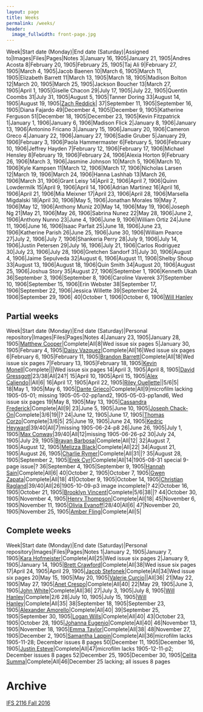 ```yaml
---
layout: page
title: Weeks
permalink: /weeks/
header:
  image_fullwidth: front-page.jpg
---
```

Week|Start date (Monday)|End date (Saturday)|Assigned to|Images|Files|Pages|Notes
3|January 16, 1905|January 21, 1905|Andres Acosta
8|February 20, 1905|February 25, 1905|Taj Ali
9|February 27, 1905|March 4, 1905|Jacob Baenen
10|March 6, 1905|March 11, 1905|Elizabeth Barrett
11|March 13, 1905|March 18, 1905|Madison Bolton
12|March 20, 1905|March 25, 1905|Jackson Boucher
13|March 27, 1905|April 1, 1905|Giselle Chacon
29|July 17, 1905|July 22, 1905|Quentin Coombs
31|July 31, 1905|August 5, 1905|Tanner Doring
33|August 14, 1905|August 19, 1905|[Zach Reddick](https://github.com/znr13)|
37|September 11, 1905|September 16, 1905|Diana Fajardo
49|December 4, 1905|December 9, 1905|Katherine Ferguson
51|December 18, 1905|December 23, 1905|Kevin Fitzpatrick
1|January 1, 1906|January 6, 1906|Madison Flick
2|January 8, 1906|January 13, 1906|Antonino Fricano
3|January 15, 1906|January 20, 1906|Cameron Greco
4|January 22, 1906|January 27, 1906|Sadie Gruber
5|January 29, 1906|February 3, 1906|Paola Hammermaster
6|February 5, 1906|February 10, 1906|Jeffrey Hayden
7|February 12, 1906|February 17, 1906|Michael Hensley
8|February 19, 1906|February 24, 1906|Alexia Horton
9|February 26, 1906|March 3, 1906|Jasmine Johnson
10|March 5, 1906|March 10, 1906|Kyle Kampsen
11|March 12, 1906|March 17, 1906|Nicholas Larsen
12|March 19, 1906|March 24, 1906|Hanna Lashhab
13|March 26, 1906|March 31, 1906|Grant Leisy
14|April 2, 1906|April 7, 1906|Quinn Lowdermilk
15|April 9, 1906|April 14, 1906|Adrian Martinez
16|April 16, 1906|April 21, 1906|Mia Meixner
17|April 23, 1906|April 28, 1906|Marsella Migdalski
18|April 30, 1906|May 5, 1906|Jonathan Morales
19|May 7, 1906|May 12, 1906|Anthony Muniz
20|May 14, 1906|May 19, 1906|Joseph Ng
21|May 21, 1906|May 26, 1906|Sabrina Nunez
22|May 28, 1906|June 2, 1906|Anthony Nunno
23|June 4, 1906|June 9, 1906|William Ortiz
24|June 11, 1906|June 16, 1906|Isaac Parfait
25|June 18, 1906|June 23, 1906|Katherine Parish
26|June 25, 1906|June 30, 1906|William Pearce
27|July 2, 1906|July 7, 1906|Shankeria Perry
28|July 9, 1906|July 14, 1906|Justin Petersen
29|July 16, 1906|July 21, 1906|Carlos Rodriguez
30|July 23, 1906|July 28, 1906|Gretchen Sandorf
31|July 30, 1906|August 4, 1906|Jaime Sepulveda
32|August 6, 1906|August 11, 1906|Shelby Shoup
33|August 13, 1906|August 18, 1906|Quin Smith
34|August 20, 1906|August 25, 1906|Joshua Story
35|August 27, 1906|September 1, 1906|Kenneth Ukah
36|September 3, 1906|September 8, 1906|Caroline Vaverek
37|September 10, 1906|September 15, 1906|Erin Webster
38|September 17, 1906|September 22, 1906|Jessica Willette
39|September 24, 1906|September 29, 1906|
40|October 1, 1906|October 6, 1906|[Will Hanley](https://github.com/whanley)

## Partial weeks

Week|Start date (Monday)|End date (Saturday)|Personal repository|Images|Files|Pages|Notes
4|January 23, 1905|January 28, 1905|[Matthew Cooper](https://github.com/Mic15b/dig-eg-gaz)|Complete|All|8|Wed issue six pages
5|January 30, 1905|February 4, 1905|[Daisy Vazquez](https://github.com/dvazquez703/dig-eg-gaz)|Complete|All|16|Wed issue six pages
6|February 6, 1905|February 11, 1905|[Brandon Barrett](https://github.com/bcb14g/dig-eg-gaz)|Complete|All|18|Wed issue six pages
7|February 13, 1905|February 18, 1905|[Kevin Monell](https://github.com/knm15e/dig-eg-gaz)|Complete|||Wed issue six pages
14|April 3, 1905|April 8, 1905|[David Gressgott](https://github.com/djdaviedave/dig-eg-gaz)|23/38|All|24?|
15|April 10, 1905|April 15, 1905|[Alex Caliendo](https://github.com/RGOODY3210/dig-eg-gaz)||All|6|
16|April 17, 1905|April 22, 1905|[Riley Ouellette](https://github.com/rouellette07/dig-eg-gaz)||5/6|5|
18|May 1, 1905|May 6, 1905|[Dante Grieco](https://github.com/dgg15/dig-eg-gaz)|Complete|All|9|microfilm lacking 1905-05-01; missing 1905-05-02-pp1and2, 1905-05-03-pp1and6, Wed issue six pages
19|May 8, 1905|May 13, 1905|[Cassandra Frederick](https://github.com/caf15b)|Complete|All|9|
23|June 5, 1905|June 10, 1905|[Joseph Chack-On](https://github.com/jochack/dig-eg-gaz)|Complete|3/6|19||?
24|June 12, 1905|June 17, 1905|[Thomas Corzo](https://github.com/ThomasC24)|Complete|3/6|5|
25|June 19, 1905|June 24, 1905|[Kedric Heyward](https://github.com/Kheyward/dig-eg-gaz)|39/40|All|7|missing 1905-06-24-p8
26|June 26, 1905|July 1, 1905|[Max Conway](https://github.com/maxconwayfsu/dig-eg-gaz)|39/40|All|12|missing 1905-06-26-p2
30|July 24, 1905|July 29, 1905|[Brayan Barbosa](https://github.com/brayanbar/dig-eg-gaz)|Complete|All|12|
32|August 7, 1905|August 12, 1905|[Melizza Black](https://github.com/MelizzaBlack/dig-eg-gaz)|Complete|All|22|
34|August 21, 1905|August 26, 1905|[Charlie Rymer](https://github.com/crymer)|Complete|All|31||?
35|August 28, 1905|September 2, 1905|[Erek Cyr](https://github.com/ErekCyr/dig-eg-gaz)|Complete|All|14|1905-08-31 special 9-page issue|?
36|September 4, 1905|September 9, 1905|[Hannah Sain](https://github.com/hds15b/dig-eg-gaz)|Complete|All|6|
40|October 2, 1905|October 7, 1905|[Gwen Zapata](https://github.com/Lionex/dig-eg-gaz)|Complete|All|18|
41|October 9, 1905|October 14, 1905|[Christian Ragland](https://github.com/christianragland/dig-eg-gaz)|39/40|All|26|1905-10-09-p3 image incomplete|?
42|October 16, 1905|October 21, 1905|[Brooklyn Vincent](https://github.com/bjv15/dig-eg-gaz)|Complete|5/6|38||?
44|October 30, 1905|November 4, 1905|[Henry Thompson](https://github.com/Hat15/Dig-eg-gaz)|Complete|All|18|
45|November 6, 1905|November 11, 1905|[Olivia Evanoff](https://github.com/oliviaevanoff)|28/40|All|6|
47|November 20, 1905|November 25, 1905|[Amber Fling](https://github.com/alf15c/dig-eg-gaz)|Complete|All|5|

## Complete weeks

Week|Start date (Monday)|End date (Saturday)|Personal repository|Images|Files|Pages|Notes
1|January 2, 1905|January 7, 1905|[Kara Hofmeister](https://github.com/karahofmeister)|Complete|All|25|Wed issue six pages
2|January 9, 1905|January 14, 1905|[Brett Crawford](https://github.com/wbc13)|Complete|All|38|Wed issue six pages
17|April 24, 1905|April 29, 1905|[Jacob Stefonek](https://github.com/JacobStefonek)|Complete|All|34|Wed issue six pages
20|May 15, 1905|May 20, 1905|[Valerie Curcio](https://github.com/valeriecurcio)||All|36|
21|May 22, 1905|May 27, 1905|[Anet Crespo](https://github.com/ac15at)|Complete|All|40|
22|May 29, 1905|June 3, 1905|[John White](https://github.com/jcw3)|Complete|All|36|
27|July 3, 1905|July 8, 1905|[Will Hanley](https://github.com/whanley)|Complete|2/6
28|July 10, 1905|July 15, 1905|[Will Hanley](https://github.com/whanley)|Complete|All|35|
38|September 18, 1905|September 23, 1905|[Alexander Amorello](https://github.com/AlexanderOlleroma)|Complete|All|40|
39|September 25, 1905|September 30, 1905|[Logan Wills](https://github.com/lcw16b)|Complete|All|40|
43|October 23, 1905|October 28, 1905|[Johanna Eugenio](https://github.com/jhannaeugenio)|Complete|All|40|
46|November 13, 1905|November 18, 1905|[Emma Taylor](https://github.com/ekt16)|Complete|All|38|
48|November 27, 1905|December 2, 1905|[Samantha Lappin](https://github.com/Fibinocci1123)|Complete|All|36|microfilm lacks 1905-11-28; December issues 8 pages
50|December 11, 1905|December 16, 1905|[Justin Esteve](https://github.com/jesteve3)|Complete|All|47|microfilm lacks 1905-12-11-p2; December issues 8 pages
52|December 25, 1905|December 30, 1905|[Celita Summa](https://github.com/CelitaS)|Complete|All|46|December 25 lacking; all issues 8 pages

# Archive
[IFS 2116 Fall 2016](https://dig-eg-gaz.github.io/weeks-fall-2016/)
